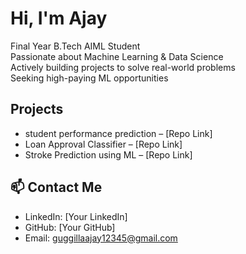 # Hi, I'm Ajay 

Final Year B.Tech AIML Student  
Passionate about Machine Learning & Data Science  
Actively building projects to solve real-world problems  
Seeking high-paying ML opportunities

## Projects
- student performance prediction – [Repo Link]
- Loan Approval Classifier – [Repo Link]
- Stroke Prediction using ML – [Repo Link]

## 📫 Contact Me
- LinkedIn: [Your LinkedIn]
- GitHub: [Your GitHub]
- Email: guggillaajay12345@gmail.com

